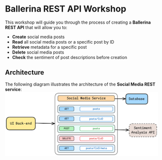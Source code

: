 # Ballerina REST API Workshop

This workshop will guide you through the process of creating a **Ballerina REST API** that will allow you to:

- **Create** social media posts
- **Read** all social media posts or a specific post by ID
- **Retrieve** metadata for a specific post
- **Delete** social media posts
- **Check** the sentiment of post descriptions before creation

## Architecture

The following diagram illustrates the architecture of the **Social Media REST service**:
![Architecture Diagram](https://github.com/IshanHansaka/social-media-service/blob/main/image/social-media-architecture.png)
